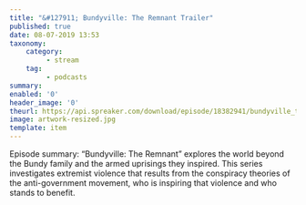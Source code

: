 ```yaml
---
title: "&#127911; Bundyville: The Remnant Trailer"
published: true
date: 08-07-2019 13:53
taxonomy:
    category:
         - stream
    tag:
         - podcasts
summary:
enabled: '0'
header_image: '0'
theurl: https://api.spreaker.com/download/episode/18382941/bundyville_the_remnant_trailer.mp3
image: artwork-resized.jpg
template: item
---
```

 
Episode summary: “Bundyville: The Remnant” explores the world beyond the Bundy family and the armed uprisings they inspired. This series investigates extremist violence that results from the conspiracy theories of the anti-government movement, who is inspiring that violence and who stands to benefit.
